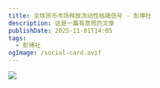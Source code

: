 ```yaml
---
title: 全球货币市场释放流动性枯竭信号 - 彭博社
description: 这是一篇有意思的文章
publishDate: 2025-11-01T14:05
tags:
  - 彭博社
ogImage: /social-card.avif
---
```



![](/assets/images/全球货币市场释放流动性枯竭信号-彭博社.png)
